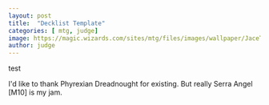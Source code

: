 ```yaml
---
layout: post
title:  "Decklist Template"
categories: [ mtg, judge]
image: https://magic.wizards.com/sites/mtg/files/images/wallpaper/JaceTelepathUnbound_ORI_1920x1080_Wallpaper.jpg
author: judge
---
```

test

<script src="http://tappedout.net/tappedout.js"></script>
I'd like to thank <span class="mtgcard">Phyrexian Dreadnought</span> for existing. But really <span class="mtgcard">Serra Angel [M10]</span> is my jam.

